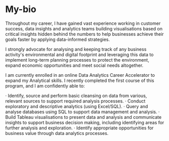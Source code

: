 # My-bio

Throughout my career, I have gained vast experience working in customer success, data insights and analytics teams building visualisations based on critical insights hidden behind the numbers to help businesses achieve their goals faster by applying data-informed strategies.

I strongly advocate for analysing and keeping track of any business activity's environmental and digital footprint and leveraging this data to implement long-term planning processes to protect the environment, expand economic opportunities and meet social needs altogether.

I am currently enrolled in an online Data Analytics Career Accelerator to expand my Analytical skills. I recently completed the first course of this program, and I am confidently able to:

· Identify, source and perform basic cleansing on data from various, relevant sources to support required analysis processes.
· Conduct exploratory and descriptive analytics (using Excel/SQL).
· Query and analyse databases using SQL to support data management and analysis.
· Build Tableau visualisations to present data and analysis and communicate insights to support business decision making, including identifying areas for  further analysis and exploration.
· Identify appropriate opportunities for business value through data analytics processes.
